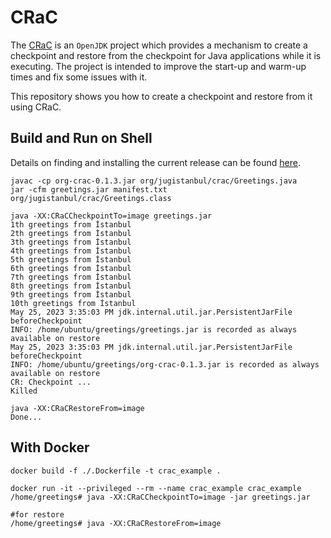 # CRaC

The [CRaC](https://openjdk.org/projects/crac/) is an `OpenJDK` project which provides a mechanism to create a checkpoint and restore from the checkpoint for Java applications while it is executing. The project is intended to improve the start-up and warm-up times and fix some issues with it.

This repository shows you how to create a checkpoint and restore from  it using CRaC.

## Build and Run on Shell

Details on finding and installing the current release can be found [here](https://github.com/CRaC/docs#jdk).
```shell
javac -cp org-crac-0.1.3.jar org/jugistanbul/crac/Greetings.java
jar -cfm greetings.jar manifest.txt org/jugistanbul/crac/Greetings.class

java -XX:CRaCCheckpointTo=image greetings.jar
1th greetings from İstanbul
2th greetings from İstanbul
3th greetings from İstanbul
4th greetings from İstanbul
5th greetings from İstanbul
6th greetings from İstanbul
7th greetings from İstanbul
8th greetings from İstanbul
9th greetings from İstanbul
10th greetings from İstanbul
May 25, 2023 3:35:03 PM jdk.internal.util.jar.PersistentJarFile beforeCheckpoint
INFO: /home/ubuntu/greetings/greetings.jar is recorded as always available on restore
May 25, 2023 3:35:03 PM jdk.internal.util.jar.PersistentJarFile beforeCheckpoint
INFO: /home/ubuntu/greetings/org-crac-0.1.3.jar is recorded as always available on restore
CR: Checkpoint ...
Killed

java -XX:CRaCRestoreFrom=image
Done...
```
## With Docker

```shell
docker build -f ./.Dockerfile -t crac_example .
```

```shell
docker run -it --privileged --rm --name crac_example crac_example
/home/greetings# java -XX:CRaCCheckpointTo=image -jar greetings.jar

#for restore
/home/greetings# java -XX:CRaCRestoreFrom=image
```

